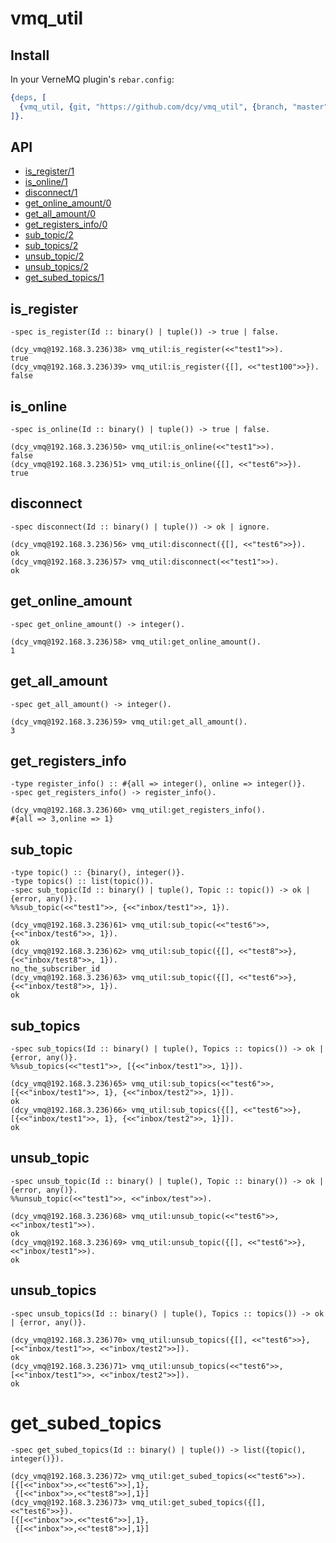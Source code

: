 vmq_util
=====

## Install
In your VerneMQ plugin's `rebar.config`:

```erlang
{deps, [
  {vmq_util, {git, "https://github.com/dcy/vmq_util", {branch, "master"}}}
]}.
```

## API
- [is_register/1](#is_register)
- [is_online/1](#is_online)
- [disconnect/1](#disconnect)
- [get_online_amount/0](#get_online_amount)
- [get_all_amount/0](#get_all_amount)
- [get_registers_info/0](#get_registers_info)
- [sub_topic/2](#sub_topic)
- [sub_topics/2](#sub_topics)
- [unsub_topic/2](#unsub_topics)
- [unsub_topics/2](#unsub_topics)
- [get_subed_topics/1](#get_subed_topics)

## is_register
``` 
-spec is_register(Id :: binary() | tuple()) -> true | false.

(dcy_vmq@192.168.3.236)38> vmq_util:is_register(<<"test1">>).
true
(dcy_vmq@192.168.3.236)39> vmq_util:is_register({[], <<"test100">>}).
false
```

## is_online
```
-spec is_online(Id :: binary() | tuple()) -> true | false.

(dcy_vmq@192.168.3.236)50> vmq_util:is_online(<<"test1">>).
false
(dcy_vmq@192.168.3.236)51> vmq_util:is_online({[], <<"test6">>}).
true
```

## disconnect
```
-spec disconnect(Id :: binary() | tuple()) -> ok | ignore.

(dcy_vmq@192.168.3.236)56> vmq_util:disconnect({[], <<"test6">>}).
ok
(dcy_vmq@192.168.3.236)57> vmq_util:disconnect(<<"test1">>).      
ok
```

## get_online_amount
```
-spec get_online_amount() -> integer().

(dcy_vmq@192.168.3.236)58> vmq_util:get_online_amount().
1
```

## get_all_amount
```
-spec get_all_amount() -> integer().

(dcy_vmq@192.168.3.236)59> vmq_util:get_all_amount().   
3
```

## get_registers_info
```
-type register_info() :: #{all => integer(), online => integer()}.
-spec get_registers_info() -> register_info().

(dcy_vmq@192.168.3.236)60> vmq_util:get_registers_info().
#{all => 3,online => 1}
```

## sub_topic
```
-type topic() :: {binary(), integer()}.
-type topics() :: list(topic()).
-spec sub_topic(Id :: binary() | tuple(), Topic :: topic()) -> ok | {error, any()}.
%%sub_topic(<<"test1">>, {<<"inbox/test1">>, 1}).

(dcy_vmq@192.168.3.236)61> vmq_util:sub_topic(<<"test6">>, {<<"inbox/test6">>, 1}).
ok
(dcy_vmq@192.168.3.236)62> vmq_util:sub_topic({[], <<"test8">>}, {<<"inbox/test8">>, 1}).
no_the_subscriber_id
(dcy_vmq@192.168.3.236)63> vmq_util:sub_topic({[], <<"test6">>}, {<<"inbox/test8">>, 1}).
ok
```

## sub_topics
```
-spec sub_topics(Id :: binary() | tuple(), Topics :: topics()) -> ok | {error, any()}.
%%sub_topics(<<"test1">>, [{<<"inbox/test1">>, 1}]).

(dcy_vmq@192.168.3.236)65> vmq_util:sub_topics(<<"test6">>, [{<<"inbox/test1">>, 1}, {<<"inbox/test2">>, 1}]).
ok
(dcy_vmq@192.168.3.236)66> vmq_util:sub_topics({[], <<"test6">>}, [{<<"inbox/test1">>, 1}, {<<"inbox/test2">>, 1}]).
ok
```

## unsub_topic
```
-spec unsub_topic(Id :: binary() | tuple(), Topic :: binary()) -> ok | {error, any()}.
%%unsub_topic(<<"test1">>, <<"inbox/test">>).

(dcy_vmq@192.168.3.236)68> vmq_util:unsub_topic(<<"test6">>, <<"inbox/test1">>).
ok
(dcy_vmq@192.168.3.236)69> vmq_util:unsub_topic({[], <<"test6">>}, <<"inbox/test1">>).
ok
```

## unsub_topics
```
-spec unsub_topics(Id :: binary() | tuple(), Topics :: topics()) -> ok | {error, any()}.

(dcy_vmq@192.168.3.236)70> vmq_util:unsub_topics({[], <<"test6">>}, [<<"inbox/test1">>, <<"inbox/test2">>]).
ok
(dcy_vmq@192.168.3.236)71> vmq_util:unsub_topics(<<"test6">>, [<<"inbox/test1">>, <<"inbox/test2">>]).      
ok
```

# get_subed_topics
```
-spec get_subed_topics(Id :: binary() | tuple()) -> list({topic(), integer()}).

(dcy_vmq@192.168.3.236)72> vmq_util:get_subed_topics(<<"test6">>).
[{[<<"inbox">>,<<"test6">>],1},
 {[<<"inbox">>,<<"test8">>],1}]
(dcy_vmq@192.168.3.236)73> vmq_util:get_subed_topics({[], <<"test6">>}).
[{[<<"inbox">>,<<"test6">>],1},
 {[<<"inbox">>,<<"test8">>],1}]
```
